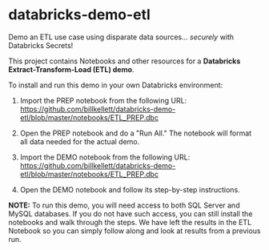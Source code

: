 # databricks-demo-etl
Demo an ETL use case using disparate data sources... *securely* with Databricks Secrets!

This project contains Notebooks and other resources for a __Databricks Extract-Transform-Load (ETL) demo__.

To install and run this demo in your own Databricks environment:

1. Import the PREP notebook from the following URL: https://github.com/billkellett/databricks-demo-etl/blob/master/notebooks/ETL_PREP.dbc

2. Open the PREP notebook and do a "Run All."  The notebook will format all data needed for the actual demo.

3. Import the DEMO notebook from the following URL: https://github.com/billkellett/databricks-demo-etl/blob/master/notebooks/ETL_PREP.dbc

4. Open the DEMO notebook and follow its step-by-step instructions.

__NOTE:__ To run this demo, you will need access to both SQL Server and MySQL databases.  If you do not have such access, you can still install the notebooks and walk through the steps.  We have left the results in the ETL Notebook so you can simply follow along and look at results from a previous run.
